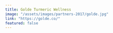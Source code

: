 ```yaml
---
title: Golde Turmeric Wellness
image: "/assets/images/partners-2017/golde.jpg"
link: "https://golde.co/"
featured: false
---
```

